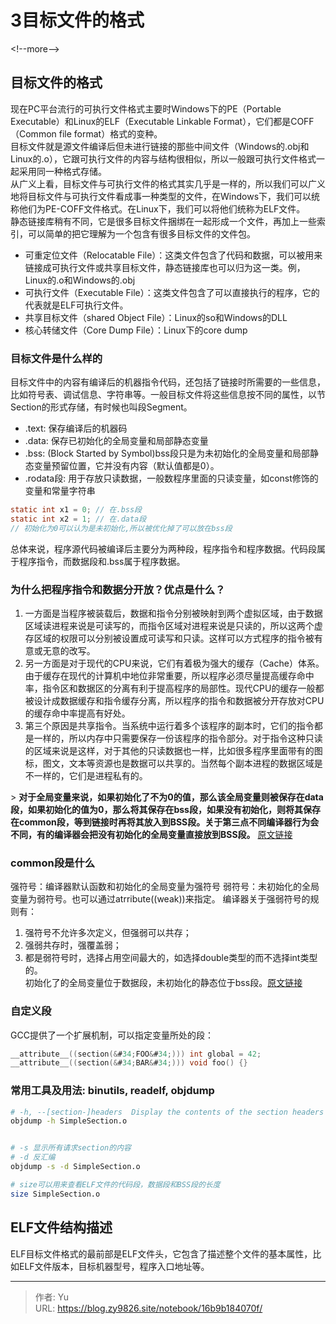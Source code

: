 # 3目标文件的格式


&lt;!--more--&gt;
## 目标文件的格式
现在PC平台流行的可执行文件格式主要时Windows下的PE（Portable Executable）和Linux的ELF（Executable Linkable Format），它们都是COFF（Common file format）格式的变种。   
目标文件就是源文件编译后但未进行链接的那些中间文件（Windows的.obj和Linux的.o），它跟可执行文件的内容与结构很相似，所以一般跟可执行文件格式一起采用同一种格式存储。   
从广义上看，目标文件与可执行文件的格式其实几乎是一样的，所以我们可以广义地将目标文件与可执行文件看成事一种类型的文件，在Windows下，我们可以统称他们为PE-COFF文件格式。在Linux下，我们可以将他们统称为ELF文件。   
静态链接库稍有不同，它是很多目标文件捆绑在一起形成一个文件，再加上一些索引，可以简单的把它理解为一个包含有很多目标文件的文件包。   
- 可重定位文件（Relocatable File）：这类文件包含了代码和数据，可以被用来链接成可执行文件或共享目标文件，静态链接库也可以归为这一类。例，Linux的.o和Windows的.obj
- 可执行文件（Executable File）：这类文件包含了可以直接执行的程序，它的代表就是ELF可执行文件。
- 共享目标文件（shared Object File）：Linux的so和Windows的DLL
- 核心转储文件（Core Dump File）：Linux下的core dump
  
### 目标文件是什么样的
目标文件中的内容有编译后的机器指令代码，还包括了链接时所需要的一些信息，比如符号表、调试信息、字符串等。一般目标文件将这些信息按不同的属性，以节Section的形式存储，有时候也叫段Segment。
- .text: 保存编译后的机器码
- .data: 保存已初始化的全局变量和局部静态变量
- .bss: (Block Started by Symbol)bss段只是为未初始化的全局变量和局部静态变量预留位置，它并没有内容（默认值都是0）。
- .rodata段: 用于存放只读数据，一般数程序里面的只读变量，如const修饰的变量和常量字符串

```c
static int x1 = 0; // 在.bss段
static int x2 = 1; // 在.data段
// 初始化为0可以认为是未初始化,所以被优化掉了可以放在bss段
```
 
总体来说，程序源代码被编译后主要分为两种段，程序指令和程序数据。代码段属于程序指令，而数据段和.bss属于程序数据。
### 为什么把程序指令和数据分开放？优点是什么？
1. 一方面是当程序被装载后，数据和指令分别被映射到两个虚拟区域，由于数据区域读进程来说是可读写的，而指令区域对进程来说是只读的，所以这两个虚存区域的权限可以分别被设置成可读写和只读。这样可以方式程序的指令被有意或无意的改写。
2. 另一方面是对于现代的CPU来说，它们有着极为强大的缓存（Cache）体系。由于缓存在现代的计算机中地位非常重要，所以程序必须尽量提高缓存命中率，指令区和数据区的分离有利于提高程序的局部性。现代CPU的缓存一般都被设计成数据缓存和指令缓存分离，所以程序的指令和数据被分开存放对CPU的缓存命中率提高有好处。
3. 第三个原因是共享指令。当系统中运行着多个该程序的副本时，它们的指令都是一样的，所以内存中只需要保存一份该程序的指令部分。对于指令这种只读的区域来说是这样，对于其他的只读数据也一样，比如很多程序里面带有的图标，图文，文本等资源也是数据可以共享的。当然每个副本进程的数据区域是不一样的，它们是进程私有的。

&gt; **对于全局变量来说，如果初始化了不为0的值，那么该全局变量则被保存在data段，如果初始化的值为0，那么将其保存在bss段，如果没有初始化，则将其保存在common段，等到链接时再将其放入到BSS段。关于第三点不同编译器行为会不同，有的编译器会把没有初始化的全局变量直接放到BSS段。** [原文链接](https://blog.csdn.net/Arlingtonroad/article/details/107516680)

### common段是什么 
强符号：编译器默认函数和初始化的全局变量为强符号
弱符号：未初始化的全局变量为弱符号。也可以通过atrribute((weak))来指定。
编译器关于强弱符号的规则有：
1. 强符号不允许多次定义，但强弱可以共存；
2. 强弱共存时，强覆盖弱；
3. 都是弱符号时，选择占用空间最大的，如选择double类型的而不选择int类型的。  
初始化了的全局变量位于数据段，未初始化的静态位于bss段。[原文链接](https://blog.csdn.net/qq_19815741/article/details/126880716)              

### 自定义段
GCC提供了一个扩展机制，可以指定变量所处的段：
```c
__attribute__((section(&#34;FOO&#34;))) int global = 42;
__attribute__((section(&#34;BAR&#34;))) void foo() {}
```

### 常用工具及用法: binutils, readelf, objdump
``` bash
# -h, --[section-]headers  Display the contents of the section headers
objdump -h SimpleSection.o 


# -s 显示所有请求section的内容
# -d 反汇编
objdump -s -d SimpleSection.o

# size可以用来查看ELF文件的代码段，数据段和BSS段的长度
size SimpleSection.o
```

## ELF文件结构描述
ELF目标文件格式的最前部是ELF文件头，它包含了描述整个文件的基本属性，比如ELF文件版本，目标机器型号，程序入口地址等。

---

> 作者: Yu  
> URL: https://blog.zy9826.site/notebook/16b9b184070f/  


